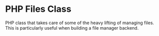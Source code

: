 # PHP Files Class

PHP class that takes care of some of the heavy lifting of managing files. This is particularly useful when building a file manager backend.
